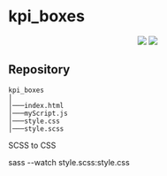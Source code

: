 # kpi_boxes

<p align="center">
  <img src=https://github.com/hbiom/kpi_boxes/img_readme/full_screen.jpg>
  <img src=https://github.com/hbiom/kpi_boxes/img_readme/cell_phone.jpg>
</p>


## Repository


```
kpi_boxes
│
│───index.html
│───myScript.js
│───style.css
│───style.scss
```

SCSS to CSS

sass --watch style.scss:style.css
